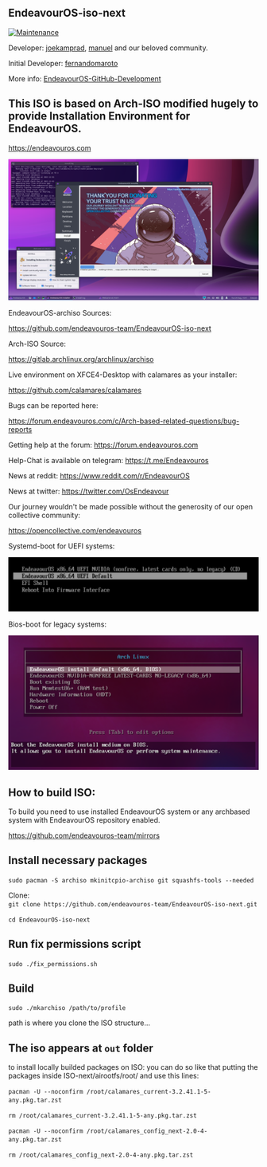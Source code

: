 ## EndeavourOS-iso-next

[![Maintenance](https://img.shields.io/maintenance/yes/2021.svg)]()

Developer: [joekamprad](https://github.com/killajoe), [manuel](https://github.com/manuel-192) and our beloved community.

Initial Developer: [fernandomaroto](https://github.com/Portergos)

More info: [EndeavourOS-GitHub-Development](https://endeavouros-team.github.io/EndeavourOS-Development/)

## This ISO is based on Arch-ISO modified hugely to provide Installation Environment for EndeavourOS.

https://endeavouros.com

<img src="https://raw.githubusercontent.com/endeavouros-team/artwork-images-logo/master/NEXT/livesession.png" alt="drawing" width="600"/>

EndeavourOS-archiso Sources:

https://github.com/endeavouros-team/EndeavourOS-iso-next

Arch-ISO Source:

https://gitlab.archlinux.org/archlinux/archiso

Live environment on XFCE4-Desktop with calamares as your installer:

https://github.com/calamares/calamares

Bugs can be reported here:

https://forum.endeavouros.com/c/Arch-based-related-questions/bug-reports

Getting help at the forum: https://forum.endeavouros.com

Help-Chat is available on telegram: https://t.me/Endeavouros

News at reddit: https://www.reddit.com/r/EndeavourOS

News at twitter: https://twitter.com/OsEndeavour

Our journey wouldn't be made possible without the generosity of our open collective community:

https://opencollective.com/endeavouros

Systemd-boot for UEFI systems:

<img src="https://raw.githubusercontent.com/endeavouros-team/artwork-images-logo/master/NEXT/systemd-boot.png" alt="drawing" width="600"/>

Bios-boot for legacy systems:

<img src="https://raw.githubusercontent.com/endeavouros-team/artwork-images-logo/master/NEXT/bios-boot.png" alt="drawing" width="600"/>

## How to build ISO:
To build you need to use installed EndeavourOS system or any archbased system with EndeavourOS repository enabled.

https://github.com/endeavouros-team/mirrors

## Install necessary packages
`sudo pacman -S archiso mkinitcpio-archiso git squashfs-tools --needed`

Clone:\
`git clone https://github.com/endeavouros-team/EndeavourOS-iso-next.git`

`cd EndeavourOS-iso-next`

## Run fix permissions script
`sudo ./fix_permissions.sh`

## Build
`sudo ./mkarchiso /path/to/profile` 

path is where you clone the ISO structure... 

## The iso appears at `out` folder

to install locally builded packages on ISO:
you can do so like that putting the packages inside ISO-next/airootfs/root/ and use this lines:

`pacman -U --noconfirm /root/calamares_current-3.2.41.1-5-any.pkg.tar.zst`

`rm /root/calamares_current-3.2.41.1-5-any.pkg.tar.zst`

`pacman -U --noconfirm /root/calamares_config_next-2.0-4-any.pkg.tar.zst`

`rm /root/calamares_config_next-2.0-4-any.pkg.tar.zst`
